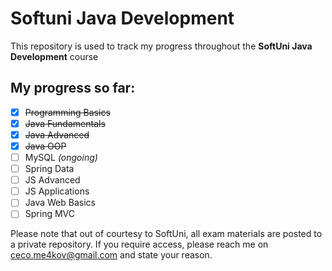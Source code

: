 # Softuni Java Development
This repository is used to track my progress throughout the **SoftUni Java Development** course

## My progress so far:
- [x] ~~Programming Basics~~
- [x] ~~Java Fundamentals~~
- [x] ~~Java Advanced~~
- [x] ~~Java OOP~~
- [ ] MySQL *(ongoing)*
- [ ] Spring Data
- [ ] JS Advanced
- [ ] JS Applications
- [ ] Java Web Basics
- [ ] Spring MVC

Please note that out of courtesy to SoftUni, all exam materials are posted to a private repository.
If you require access, please reach me on [ceco.me4kov@gmail.com](mailto:ceco.me4kov@gmail.com) and state your reason.
